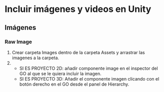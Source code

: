 # Incluir imágenes y videos en Unity

## Imágenes

### Raw Image

1. Crear carpeta Images dentro de la carpeta Assets y arrastrar las imagenes a la carpeta.
2. - SI ES PROYECTO 2D: añadir componente image en el inspector del GO al que se le quiera incluir la imagen.
    - SI ES PROYECTO 3D: Añadir el componente imagen clicando con el botón derecho en el GO desde el panel de Hierarchy.